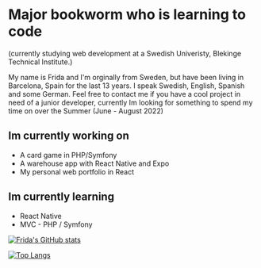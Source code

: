 # Major bookworm who is learning to code 
(currently studying web development at a Swedish Univeristy, Blekinge Technical Institute.)

My name is Frida and I'm orginally from Sweden, but have been living in Barcelona, Spain for the last 13 years. 
I speak Swedish, English, Spanish and some German. 
Feel free to contact me if you have a cool project in need of a junior developer, currently Im looking for something to spend my time on over the Summer (June - August 2022) 

## Im currently working on

* A card game in PHP/Symfony
* A warehouse app with React Native and Expo
* My personal web portfolio in React

## Im currently learning
* React Native
* MVC - PHP / Symfony

[![Frida's GitHub stats](https://github-readme-stats.vercel.app/api?username=fridavbg)](https://github.com/fridavbg/github-readme-stats)

[![Top Langs](https://github-readme-stats.vercel.app/api/top-langs/?username=fridavbg&layout=compact&langs_count=8)](https://github.com/fridavbg/github-readme-stats)
